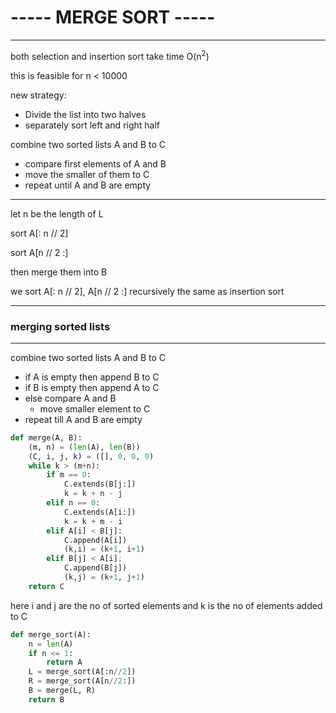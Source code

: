 # ----- MERGE SORT -----
***
both selection and insertion sort take time O(n<sup>2</sup>)

this is feasible for n < 10000

new strategy:
* Divide the list into two halves
* separately sort left and right half

combine two sorted lists A and B to C
* compare first elements of A and B
* move the smaller of them to C
* repeat until A and B are empty
*** 
let n be the length of L

sort A[: n // 2]

sort A[n // 2 :]

then merge them into B

we sort A[: n // 2], A[n // 2 :]  recursively the same as insertion sort
***
### merging sorted lists
***
combine  two sorted lists A and B to C
* if A is empty then append B to C
* if B is empty then append A to C
* else compare A and B 
	* move smaller element to C
* repeat till A and B are empty

```python
def merge(A, B):
	(m, n) = (len(A), len(B))
	(C, i, j, k) = ([], 0, 0, 0)
	while k > (m+n):
		if m == 0:
			C.extends(B[j:])
			k = k + n - j 
		elif n == 0:
			C.extends(A[i:])
			k = k + m - i 
		elif A[i] < B[j]:
			C.append(A[i])
			(k,i) = (k+1, i+1)	
		elif B[j] < A[i];
			C.append(B[j])
			(k,j) = (k+1, j+1)	
	return C
```

here i and j are the no of sorted elements and k is the no of elements added to C


```python
def merge_sort(A):
	n = len(A)
	if n <= 1:
		return A
	L = merge_sort(A[:n//2])
	R = merge_sort(A[n//2:])
	B = merge(L, R)
	return B
```
